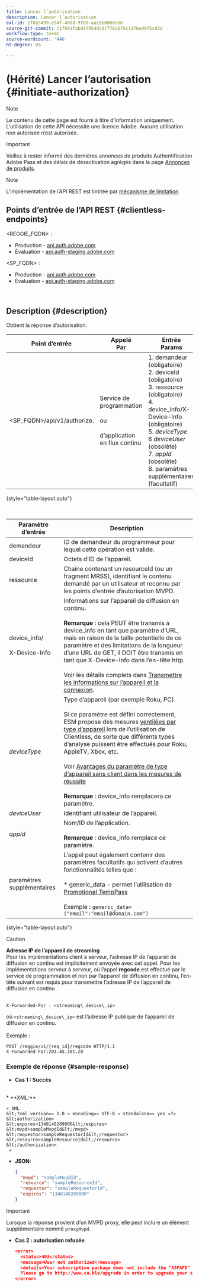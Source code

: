 ```yaml
---
title: Lancer l’autorisation
description: Lancer l’autorisation
exl-id: 2f8a5499-e94f-40dd-9fb0-aac8e080de66
source-git-commit: c1f891fabd47954dc6cf76a575c3376ed0f5cd3d
workflow-type: tm+mt
source-wordcount: '446'
ht-degree: 0%

---
```


# (Hérité) Lancer l’autorisation {#initiate-authorization}

>[!NOTE]
>
>Le contenu de cette page est fourni à titre d’information uniquement. L’utilisation de cette API nécessite une licence Adobe. Aucune utilisation non autorisée n’est autorisée.

>[!IMPORTANT]
>
> Veillez à rester informé des dernières annonces de produits Authentification Adobe Pass et des délais de désactivation agrégés dans la page [Annonces de produits](/help/authentication/product-announcements.md).

>[!NOTE]
>
> L’implémentation de l’API REST est limitée par [mécanisme de limitation](/help/authentication/integration-guide-programmers/throttling-mechanism.md)

## Points d’entrée de l’API REST {#clientless-endpoints}

&lt;REGGIE_FQDN> :

* Production - [api.auth.adobe.com](http://api.auth.adobe.com/)
* Évaluation - [api.auth-staging.adobe.com](http://api.auth-staging.adobe.com/)

&lt;SP_FQDN> :

* Production - [api.auth.adobe.com](http://api.auth.adobe.com/)
* Évaluation - [api.auth-staging.adobe.com](http://api.auth-staging.adobe.com/)

</br>

## Description {#description}

Obtient la réponse d’autorisation.

| Point d’entrée | Appelé </br>Par | Entrée   </br>Params | HTTP </br>Méthode | Réponse | HTTP </br>Réponse |
| --- | --- | --- | --- | --- | --- |
| &lt;SP_FQDN>/api/v1/authorize. | Service de programmation</br></br>ou</br></br>d’application en flux continu | 1. demandeur (obligatoire)</br>2.  deviceId (obligatoire)</br>3.  ressource (obligatoire)</br>4.  device_info/X-Device-Info (obligatoire)</br>5.  _deviceType_</br> 6  _deviceUser_ (obsolète)</br>7.  _appId_ (obsolète)</br>8.  paramètres supplémentaires (facultatif) | GET | XML ou JSON contenant les détails d’autorisation ou les détails d’erreur en cas d’échec. Voir les exemples ci-dessous. | 200 - Succès </br>403 - Aucun Succès |

{style="table-layout:auto"}

</br>


| Paramètre d’entrée | Description |
| --- |--------------------------------------------------------------------------------------------------------------------------------------------------------------------------------------------------------------------------------------------------------------------------------------------------------------------------------------------------------------------------------------------------------------------------------------------------------------------------------------------------------------------------------------------------------------------------------------------------------------------------------------------------------------------------------------------------|
| demandeur | ID de demandeur du programmeur pour lequel cette opération est valide. |
| deviceId | Octets d’ID de l’appareil. |
| ressource | Chaîne contenant un resourceId (ou un fragment MRSS), identifiant le contenu demandé par un utilisateur et reconnu par les points d’entrée d’autorisation MVPD. |
| device_info/</br></br>X-Device-Info | Informations sur l’appareil de diffusion en continu.</br></br>**Remarque** : cela PEUT être transmis à device_info en tant que paramètre d’URL, mais en raison de la taille potentielle de ce paramètre et des limitations de la longueur d’une URL de GET, il DOIT être transmis en tant que X-Device-Info dans l’en-tête http. </br></br>Voir les détails complets dans [Transmettre les informations sur l’appareil et la connexion](/help/authentication/integration-guide-programmers/legacy/client-information/passing-client-information-device-connection-and-application.md). |
| _deviceType_ | Type d’appareil (par exemple Roku, PC).</br></br>Si ce paramètre est défini correctement, ESM propose des mesures [ventilées par type d’appareil](/help/authentication/integration-guide-programmers/features-premium/esm/entitlement-service-monitoring-overview.md#clientless_device_type) lors de l’utilisation de Clientless, de sorte que différents types d’analyse puissent être effectués pour Roku, AppleTV, Xbox, etc.</br></br>Voir [Avantages du paramètre de type d’appareil sans client dans les mesures de réussite ](/help/authentication/integration-guide-programmers/legacy/notes-technical/benefits-of-using-the-clientless-devicetype-parameter-in-pass-metrics.md)</br></br>**Remarque** : device_info remplacera ce paramètre. |
| _deviceUser_ | Identifiant utilisateur de l’appareil. |
| _appId_ | Nom/ID de l’application. </br></br>**Remarque** : device_info remplace ce paramètre. |
| paramètres supplémentaires | L’appel peut également contenir des paramètres facultatifs qui activent d’autres fonctionnalités telles que :</br></br>* generic_data - permet l’utilisation de [Promotional TempPass](/help/authentication/integration-guide-programmers/features-premium/temporary-access/temp-pass-feature.md#promotional-temp-pass)</br></br>Exemple : `generic_data=("email":"email@domain.com")` |

{style="table-layout:auto"}

>[!CAUTION]
>
>**Adresse IP de l’appareil de streaming**</br>
>Pour les implémentations client à serveur, l’adresse IP de l’appareil de diffusion en continu est implicitement envoyée avec cet appel.  Pour les implémentations serveur à serveur, où l’appel **regcode** est effectué par le service de programmation et non par l’appareil de diffusion en continu, l’en-tête suivant est requis pour transmettre l’adresse IP de l’appareil de diffusion en continu </br></br>
>
>```
>X-Forwarded-For : <streaming\_device\_ip>
>```
>
>où `<streaming\_device\_ip>` est l’adresse IP publique de l’appareil de diffusion en continu.</br></br>
>Exemple : </br>
>
>```
>POST /reggie/v1/{req_id}/regcode HTTP/1.1
>X-Forwarded-For:203.45.101.20
>```
>


### Exemple de réponse {#sample-response}

* **Cas 1 : Succès**
</br>
  * **XML:**

  </br>

    « XML
    &lt;?xml version=« 1.0 » encoding=« UTF-8 » standalone=« yes »?>
    &lt;authorization>
    &lt;expires>1348148289000&lt;/expires>
    &lt;mvpd>sampleMvpdId&lt;/mvpd>
    &lt;requestor>sampleRequestorId&lt;/requestor>
    &lt;resource>sampleResourceId&lt;/resource>
    &lt;/authorization>
     »



* **JSON:**

  ```JSON
  {
    "mvpd": "sampleMvpdId",
    "resource": "sampleResourceId",
    "requestor": "sampleRequestorId",
    "expires": "1348148289000"
  }
  ```

>[!IMPORTANT]
>
>Lorsque la réponse provient d’un MVPD proxy, elle peut inclure un élément supplémentaire nommé `proxyMvpd`.



* **Cas 2 : autorisation refusée**


  ```JSON
  <error>
    <status>403</status>
    <message>User not authorized</message>
    <details>Your subscription package does not include the "ASFAFD" channel.
    Please go to http://www.ca.ble/upgrade in order to upgrade your subscription.</details>
  </error>
  ```
